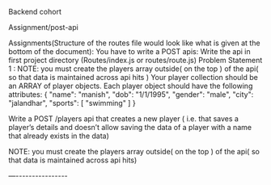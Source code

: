 
Backend cohort

Assignment/post-api

Assignments(Structure of the routes file would look like what is given at the bottom of the document):
You have to write a POST apis:
Write the api in first project directory (Routes/index.js or routes/route.js)
Problem Statement 1 :
NOTE: you must create the players array outside( on the top ) of the api( so that data is maintained across api hits )
Your player collection should be an ARRAY of player objects. Each player object should have the following attributes:
{
"name": "manish",
"dob": "1/1/1995",
"gender": "male",
"city": "jalandhar",
"sports": [
"swimming"
]
}


Write a POST /players api that creates a new player ( i.e. that saves a player’s details and doesn’t allow saving the data of a player with a name that already exists in the data)

NOTE: you must create the players array outside( on the top ) of the api( so that data is maintained across api hits)



—----------------



